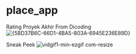 # place_app

Rating Proyek Akhir From Dicoding
![{5BD37B6C-66D1-4BA5-803A-6945E236E89D}](https://github.com/user-attachments/assets/4ffbe795-5fbe-450d-9218-3dcb5be4c3eb)


Sneak Peek
![vidgif1-min-ezgif com-resize](https://github.com/user-attachments/assets/e4564919-164f-478e-b74a-7f4937bfff8c)
